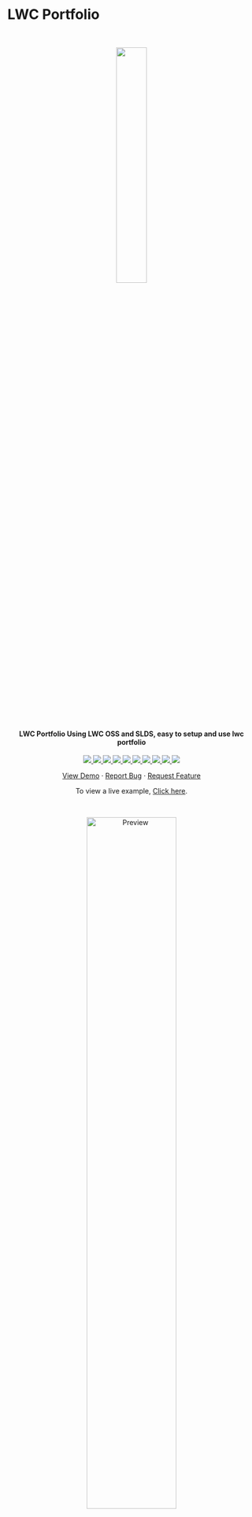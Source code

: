 # LWC Portfolio
<br/>
<p align="center">
  <img src="https://abhimanyud3dx.github.io/resources/images/lwc_profile.png" width="35%">

  <h4 align="center">LWC Portfolio Using LWC OSS and SLDS, easy to setup and use lwc portfolio</h4>

  <p align="center">
    <a href="https://codeclimate.com/github/abhimanyud3dx/abhimanyud3dx.github.io/maintainability">
      <img src="https://api.codeclimate.com/v1/badges/c60f42d7d0b61bd33e98/maintainability" />
    </a>
    <a href="https://github.com/abhimanyud3dx/abhimanyud3dx.github.io/actions/workflows/build.yml">
      <img src="https://github.com/abhimanyud3dx/abhimanyud3dx.github.io/actions/workflows/build.yml/badge.svg" />
    </a>
    <a href="https://github.com/abhimanyud3dx/abhimanyud3dx.github.io/issues">
      <img src="https://img.shields.io/github/issues/abhimanyud3dx/abhimanyud3dx.github.io"/>
    </a>
    <a href="https://github.com/abhimanyud3dx/abhimanyud3dx.github.io/stargazers">
      <img src="https://img.shields.io/github/stars/abhimanyud3dx/abhimanyud3dx.github.io"/>
    </a>
    <a href="https://github.com/abhimanyud3dx/abhimanyud3dx.github.io/network/members">
      <img src="https://img.shields.io/github/forks/abhimanyud3dx/abhimanyud3dx.github.io"/>
    </a>
    <a href="https://github.com/abhimanyud3dx/abhimanyud3dx.github.io/blob/main/package-lock.json">
      <img src="https://img.shields.io/snyk/vulnerabilities/github/abhimanyud3dx/abhimanyud3dx.github.io"/>
    </a>
    <a href="https://github.com/abhimanyud3dx/abhimanyud3dx.github.io/blob/main/CONTRIBUTION.md">
      <img src="https://img.shields.io/badge/contributions-welcome-brightgreen.svg?style=flat"/>
    </a>
    <a href="https://github.com/abhimanyud3dx/abhimanyud3dx.github.io/blob/main/LICENSE.md">
      <img src="https://img.shields.io/github/license/abhimanyud3dx/abhimanyud3dx.github.io"/>
    </a>
    <a href="https://www.buymeacoffee.com/abhimanyudx">
      <img src="https://img.shields.io/badge/sponsor-buy%20me%20a%20coffee-yellow?logo=buymeacoffee"/>
    </a>
    <a href="https://twitter.com/intent/tweet?text=Check%20out%20the%20LWC%20portfolio%20builder.%20Create%20an%20automatic%20portfolio%20based%20on%20GitHub%20profile.&url=https://github.com/abhimanyud3dx/abhimanyud3dx.github.io&hashtags=javascript,opensource,js,webdev,developers,lwc,salesforce,salesforcedevelopers">
      <img src="https://img.shields.io/twitter/url?style=social&url=https%3A%2F%2Fgithub.com%2Fabhimanyud3dx%2Fabhimanyud3dx.github.io"/>
    </a>
  </p>

  <p align="center">
    <a href="https://abhimanyud3dx.github.io/abhimanyud3dx.github.io">View Demo</a>
    ·
    <a href="https://github.com/abhimanyud3dx/abhimanyud3dx.github.io/issues">Report Bug</a>
    ·
    <a href="https://github.com/abhimanyud3dx/abhimanyud3dx.github.io/discussions">Request Feature</a>
  </p>
</p>

<p align="center">
To view a live example, <a href="https://abhimanyud3dx.github.io/abhimanyud3dx.github.io">Click here</a>.
</p>
 <br/>
<p align="center">
  <a href="https://abhimanyud3dx.github.io/abhimanyud3dx.github.io">
    <img src="https://abhimanyud3dx.github.io/assets/img/hosted/abhimanyud3dx.github.io/preview.gif" alt="Preview" width="60%"/>
  </a>
</p>
<br/>
**abhimanyud3dx.github.io** is an easy to use portfolio builder where you can create a portfolio page automatically by just providing your GitHub username. It is built using React.js on top of Vite. But it's not necessary to have knowledge on these to get you started. You can make your own copy with zero coding experience.

**Features:**

✓ [Easy to Setup](#-installation--setup)  
✓ [Themes](#themes)  
✓ [Google Analytics](#google-analytics)  
✓ [SEO](#seo)  
✓ [Avatar and Bio](#avatar-and-bio)  
✓ [Social Links](#social-links)  
✓ [Skill Section](#skills)  
✓ [Experience Section](#experience)  
✓ [Certification Section](#certifications)  
✓ [Education Section](#education)  
✓ [Projects Section](#projects)  
✓ [Blog Posts Section](#blog-posts)

<!--p align="center">
  <img src="https://abhimanyud3dx.github.io/assets/img/hosted/abhimanyud3dx.github.io/themes.png" alt="Themes">
</p-->

## 🛠 Installation & Setup

There are three ways to use **abhimanyud3dx.github.io**. Use any.

-   Forking this repo _(recommended)_
-   Setting up locally

### Forking this repo

These instructions will get you a copy of the project and deploy your portfolio online!

-   **Fork repo:** Click [here](https://github.com/abhimanyud3dx/abhimanyud3dx.github.io/fork) to fork the repo so you have your own project to customize. A "fork" is a copy of a repository.
-   **Rename repo:**
    -   If you want to host your portfolio at `https://<USERNAME>.github.io`, rename your forked repository to `username.github.io` in GitHub, where `username` is your GitHub username (or organization name).
    -   If you want to host your portfolio at `https://<USERNAME>.github.io/<REPO>` (e.g. `https://<USERNAME>.github.io/portfolio`), rename your forked repository to `<REPO>` (e.g. `portfolio`) in GitHub.
-   **Enable workflows:** Go to your repo's **Actions** tab and enable workflows.

-   **Commit the changes:** Now commit to your **main** branch with your changes. Wait a few minutes so that the CI/CD pipeline can publish your website to GitHub Pages. You can check the progress in the [Actions](https://github.com/abhimanyud3dx/abhimanyud3dx.github.io/actions) tab.

Your portfolio website will be live shortly. Any time you commit a change to the **main** branch, the website will be automatically updated. If you face any issue viewing the website, double-check the `base` value in the `vite.config.js` file. Also, check if **Source** is set to **GitHub Actions** in **Settings** ➜ **Pages** ➜ **Build and deployment**.

If you wish to add a custom domain, no CNAME file is required. Just add it to your repo's **Settings** ➜ **Pages** ➜ **Custom domain**.

As this is a Vite project, you can also host your website to Netlify, Vercel, Heroku, or other popular services. Please refer to this [doc](https://vitejs.dev/guide/static-deploy.html) for a detailed deployment guide to other services.

### Setting up locally

-   Clone the project and change directory.

    ```shell
    git clone https://github.com/abhimanyud3dx/abhimanyud3dx.github.io.git
    cd abhimanyud3dx.github.io
    ```

-   Install dependencies.

    ```shell
    npm install
    ```

-   Run dev server.

    ```shell
    npm run watch
    ```

-   Finally, visit [`http://localhost:3001/`](http://localhost:3001/) from your browser.

List of all config [here](#-customization).

**If you face any problems or have any questions, open an issue [here](https://github.com/abhimanyud3dx/abhimanyud3dx.github.io/issues).**

## 🎨 Customization

All the magic happens in the file `src/modules/data/config/config.js`. Open it and modify it according to your preference.

```js
// abhimanyud3dx.github.io.config.js
const config = {
    header: {
        name: 'Abhimanyu Singh Tanwar',
        menu: ['ABOUT','SKILLS','EXPERIENCE','PROJECTS','CERTIFICATES','EDUCATION']
    },
    github: {
        username: 'abhimanyud3dx', // Your GitHub org/user name. (Required)
        sortBy: 'stars', // stars | updated
        limit: 8, // How many projects to display.
        exclude: {
            forks: false, // Forked projects will not be displayed if set to true.
            projects: [] // These projects will not be displayed. example: ['my-project1', 'my-project2']
        }
    },
    social: {
        github: '',
        trailhead: '',
        linkedin: '',
        twitter: '',
        facebook: '',
        instagram: '',
        medium: '',
        dev: '',
        stackoverflow: '', // format: userid/username
        website: '',
        phone: '',
        email: ''
    },
    resume: {
        fileUrl: '' // Empty fileUrl will hide the `Download Resume` button.
    },
    skills: ['Salesforce', 'LWC'],
    experiences: [
        {
            name: 'Company Name',
            title: 'Position',
            from: 'April 2019',
            to: 'Present',
            link: 'https://example.com',
            location: 'Hyderabad, Telangana',
            description: 'Developer Role'
        },
        {
            name: 'Company Name',
            title: 'Position',
            from: 'July 2019',
            to: 'August 2021',
            link: 'https://example.com'
        }
    ],
    certifications: [
        {
            icon: 'https://example.com',
            title: 'Certification Body Name',
            year: 'March 2022',
            link: 'https://example.com'
        }
    ],
    education: [
        {
            name: 'Institution Name',
            title: 'Degree',
            from: 'July 2014',
            to: 'April 2016',
            location: 'Jaipur, Rajasthan'
        },
        {
            name: 'Institution Name',
            title: 'Degree',
            from: '2012',
            to: '2014'
        }
    ],
    // To hide the `My Projects` section, keep it empty.
    projects: [
        {
            title: 'Project Name',
            description:
                'Lorem ipsum dolor sit amet, consectetur adipiscing elit. Sed euismod, nunc ut.',
            imageUrl: 'https://via.placeholder.com/250x250',
            link: 'https://example.com'
        },
        {
            title: 'Project Name',
            description:
                'Lorem ipsum dolor sit amet, consectetur adipiscing elit. Sed euismod, nunc ut.',
            imageUrl: 'https://via.placeholder.com/250x250',
            link: 'https://example.com'
        }
    ],
    // Display blog posts from your medium or dev account. (Optional)
    blog: {
        source: 'dev', // medium | dev
        username: 'abhimanyud3dx', // to hide blog section, keep it empty
        limit: 5 // How many posts to display. Max is 10.
    },
    googleAnalytics: {
        id: '' // GA3 tracking id/GA4 tag id UA-XXXXXXXXX-X | G-XXXXXXXXXX
    },
    themeConfig: {
        defaultTheme: 'light', // default 
        // Available themes. To remove any theme, exclude from here.
        themes: [
            'light',
            'dark'
        ],
        // Custom theme
        customTheme: {
            primary: '#E3E3ED',  
            primaryText: '#219aaf',    
            baseL1: '#219aaf',
            baseL2: '#fc055b',
            highlight: '#fc066b',      
            baseText:'#fff',
            roundedbox: '4px',
            roundedbtn: '4px'
        }
    },
    // Optional Footer. Supports plain text or HTML.
    footer: `Copyright © 2023 John Doe`
};
```

### Themes

There are 2 themes available that can be selected from the config.js.

The default theme can be specified.

```js
// abhimanyud3dx.github.io.config.js
const config = {
    // ...
    themeConfig: {
        defaultTheme: 'default'
        // ...
    }
};
```


You can create your own custom theme by modifying these values. Theme `custom` will have the custom styles.

```js
// abhimanyud3dx.github.io.config.js
const config = {
    // ...
    themeConfig: {
        customTheme: {
            primary: '#E3E3ED',  
            primaryText: '#219aaf',    
            baseL1: '#219aaf',
            baseL2: '#fc055b',
            highlight: '#fc066b',      
            baseText:'#fff',
            roundedbox: '4px',
            roundedbtn: '4px'
        }
        // ...
    }
};
```

### Google Analytics

**abhimanyud3dx.github.io** supports GA4. If you do not want to use Google Analytics, keep the `id` empty.

```js
// abhimanyud3dx.github.io.config.js
const config = {
    // ...
    googleAnalytics: {
        id: ''
    }
};
```
Besides tracking visitors, it will track `click events` on projects and blog posts, and send them to Google Analytics.


### SEO

Meta tags will be auto-generated from configs dynamically. However, you can also manually add meta tags in `public/index.html`.

### Avatar and Bio

Your avatar and bio will be fetched from GitHub automatically.

### Social Links

You can link your social media services you're using, including LinkedIn, Twitter, Facebook, Instagram, Dribbble, Behance, Medium, dev, Github, Salesforce Trailhead, Stack Overflow, personal website, phone and email.

```js
// abhimanyud3dx.github.io.config.js
const config = {
    // ...
    social: {
        github: '',
        trailhead:'',
        linkedin: '',
        twitter: '',
        facebook: '',
        instagram: '',
        medium: '',
        dev: '',
        stackoverflow: '', // format: userid/username
        website: '',
        phone: '',
        email: '',
        location: '',
    }
};
```

### Skills

To showcase your skills provide them here.

```js
// abhimanyud3dx.github.io.config.js
const config = {
    // ...
    skills: ['JavaScript', 'React.js']
};
```

Empty array will hide the skills section.

### Experience

Provide your job history in `experiences`.

```js
// abhimanyud3dx.github.io.config.js
const config = {
    // ...
    experiences: [
        {
            company: 'Company Name',
            position: 'Position',
            from: 'September 2021',
            to: 'Present',
            companyLink: 'https://example.com'
        },
        {
            company: 'Company Name',
            position: 'Position',
            from: 'July 2019',
            to: 'August 2021',
            companyLink: 'https://example.com'
        }
    ]
};
```

Empty array will hide the experience section.

### Education

Provide your education history in `education`.

```js
// abhimanyud3dx.github.io.config.js
const config = {
    // ...
    education: [
        {
            name: 'Institution name 1',
            title: 'Bachelor of Science',
            from: 'July 2014',
            to: 'April 2016',
            location: 'Jaipur, Rajasthan'
        },
        {
            name: 'Institution name 2',
            title: 'Higher Secondary Certificate (HSC)',
            from: '2012',
            to: '2014',
            location: 'Jaipur, Rajasthan'
        }
    ]
};
```

Empty array will hide the education section.

### Certifications

Provide your industry certifications in `certifications`.

```js
// abhimanyud3dx.github.io.config.js
const config = {
    // ...
    certifications: [
        {
            icon: 'https://example.com/test.png',
            title: 'Lorem ipsum dolor sit amet',
            year: 'March 2022',
            link: 'https://example.com'
        }
    ]
};
```

Empty array will hide the certifications section.

### Projects

Provide your projects in `projects`.

```js
// abhimanyud3dx.github.io.config.js
const config = {
    // ...
    projects: [
        {
            title: 'Lorem Ipsum',
            description:
                'Lorem ipsum dolor sit amet, consectetur adipiscing elit. Sed euismod, nunc ut.',
            imageUrl: 'https://via.placeholder.com/250x250',
            link: 'https://example.com'
        }
    ]
};
```

#### Github Projects

Your public repo from GitHub will be displayed in the `Github Projects` section automatically. You can limit how many projects do you want to be displayed. Also, you can hide forked or specific repo.

```js
// abhimanyud3dx.github.io.config.js
const config = {
    // ...
    github: {
        username: 'abhimanyud3dx',
        sortBy: 'stars',
        limit: 8,
        exclude: {
            forks: false,
            projects: ['my-project1', 'my-project2']
        }
    }
};
```


<!--
### Blog Posts
If you have [medium](https://medium.com) or [dev](https://dev.to) account, you can show your recent blog posts in here just by providing your medium/dev username. You can limit how many posts to display (Max is `10`).

```js
// src/modules/data/config/config.js
const config = {
    // ...
    blog: {
        source: 'dev',
        username: 'abhimanyud3dx',
        limit: 5
    }
};
```

![Blog](https://abhimanyud3dx.github.io/assets/img/hosted/abhimanyud3dx.github.io/blog.png)

The posts are fetched by [blog.js](https://github.com/abhimanyud3dx/blog.js).-->

## 💖 Support

<p>You can show your support by starring this project. ★</p>
<a href="https://github.com/abhimanyud3dx/abhimanyud3dx.github.io/stargazers">
  <img src="https://img.shields.io/github/stars/abhimanyud3dx/abhimanyud3dx.github.io?style=social" alt="Github Star">
</a>

## 💡 Contribute

To contribute, see the [Contributing guide](https://github.com/abhimanyud3dx/abhimanyud3dx.github.io/blob/main/CONTRIBUTION.md).

## 📄 License

[MIT](https://github.com/abhimanyud3dx/abhimanyud3dx.github.io/blob/main/LICENSE.md)
